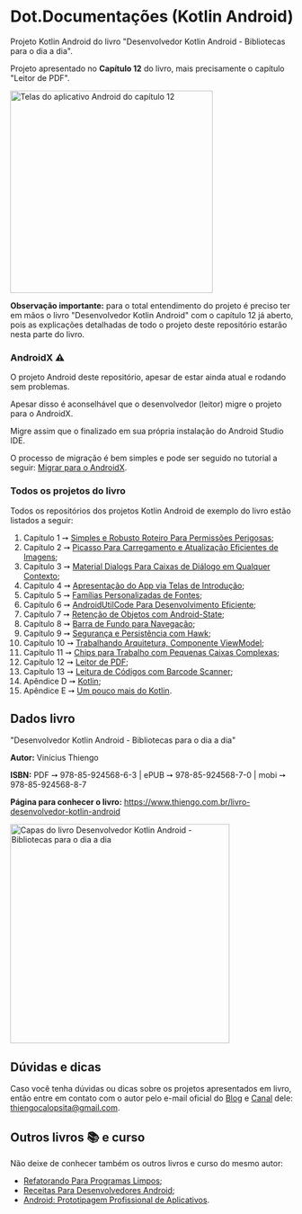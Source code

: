 # Dot.Documentações (Kotlin Android)

Projeto Kotlin Android do livro "Desenvolvedor Kotlin Android - Bibliotecas para o dia a dia".

Projeto apresentado no **Capítulo 12** do livro, mais precisamente o capítulo "Leitor de PDF".

<img src="https://www.thiengo.com.br/img/livro/desenvolvedor-kotlin-android-bibliotecas-para-o-dia-a-dia/github/aplicativo-android-capitulo-12.jpg" alt="Telas do aplicativo Android do capítulo 12" height="360">

**Observação importante:** para o total entendimento do projeto é preciso ter em mãos o livro "Desenvolvedor Kotlin Android" com o capítulo 12 já aberto, pois as explicações detalhadas de todo o projeto deste repositório estarão nesta parte do livro.

### AndroidX ⚠

O projeto Android deste repositório, apesar de estar ainda atual e rodando sem problemas.

Apesar disso é aconselhável que o desenvolvedor (leitor) migre o projeto para o AndroidX.

Migre assim que o finalizado em sua própria instalação do Android Studio IDE.

O processo de migração é bem simples e pode ser seguido no tutorial a seguir: [Migrar para o AndroidX](https://developer.android.com/jetpack/androidx/migrate?hl=pt-br).

### Todos os projetos do livro

Todos os repositórios dos projetos Kotlin Android de exemplo do livro estão listados a seguir:

1. Capítulo 1 ➙ [Simples e Robusto Roteiro Para Permissões Perigosas](https://github.com/viniciusthiengo/sms-faster-livro-kotlin-android);
2. Capítulo 2 ➙ [Picasso Para Carregamento e Atualização Eficientes de Imagens](https://github.com/viniciusthiengo/pablo-picasso-livro-kotlin-android);
3. Capítulo 3 ➙ [Material Dialogs Para Caixas de Diálogo em Qualquer Contexto](https://github.com/viniciusthiengo/camisas-de-futebol-livro-kotlin-android);
4. Capítulo 4 ➙ [Apresentação do App via Telas de Introdução](https://github.com/viniciusthiengo/questions-intro-api-livro-kotlin-android);
5. Capítulo 5 ➙ [Famílias Personalizadas de Fontes](https://github.com/viniciusthiengo/pokedex-livro-kotlin-android);
6. Capítulo 6 ➙ [AndroidUtilCode Para Desenvolvimento Eficiente](https://github.com/viniciusthiengo/superplacar-app-livro-kotlin-android);
7. Capítulo 7 ➙ [Retenção de Objetos com Android-State](https://github.com/viniciusthiengo/fifa-world-cup-2018-livro-kotlin-android);
8. Capítulo 8 ➙ [Barra de Fundo para Navegação](https://github.com/viniciusthiengo/torneios-continentais-livro-kotlin-android);
9. Capítulo 9 ➙ [Segurança e Persistência com Hawk](https://github.com/viniciusthiengo/to-do-hawk-livro-kotlin-android);
10. Capítulo 10 ➙ [Trabalhando Arquitetura, Componente ViewModel](https://github.com/viniciusthiengo/news-app-brasil-notcias-livro-kotlin-android);
11. Capítulo 11 ➙ [Chips para Trabalho com Pequenas Caixas Complexas](https://github.com/viniciusthiengo/faster-email-livro-kotlin-android);
12. Capítulo 12 ➙ [Leitor de PDF](https://github.com/viniciusthiengo/dot-documentacoes-livro-kotlin-android);
13. Capítulo 13 ➙ [Leitura de Códigos com Barcode Scanner](https://github.com/viniciusthiengo/bar-code-leitor-livro-kotlin-android);
14. Apêndice D ➙ [Kotlin](https://github.com/viniciusthiengo/palindromo-livro-kotlin-android);
15. Apêndice E ➙ [Um pouco mais do Kotlin](https://github.com/viniciusthiengo/carros-a-venda-livro-kotlin-android).

## Dados livro

"Desenvolvedor Kotlin Android - Bibliotecas para o dia a dia"

**Autor:** Vinícius Thiengo

**ISBN:** PDF ➙ 978-85-924568-6-3 | ePUB ➙ 978-85-924568-7-0 | mobi ➙ 978-85-924568-8-7

**Página para conhecer o livro:** https://www.thiengo.com.br/livro-desenvolvedor-kotlin-android

<img src="https://www.thiengo.com.br/img/livro/desenvolvedor-kotlin-android-bibliotecas-para-o-dia-a-dia/github/capas-livro-desenvolvedor-kotlin-android.jpg" alt="Capas do livro Desenvolvedor Kotlin Android - Bibliotecas para o dia a dia" width="390">

## Dúvidas e dicas

Caso você tenha dúvidas ou dicas sobre os projetos apresentados em livro, então entre em contato com o autor pelo e-mail oficial do [Blog](https://www.thiengo.com.br) e [Canal](https://www.youtube.com/user/thiengoCalopsita) dele: thiengocalopsita@gmail.com.

## Outros livros 📚 e curso

Não deixe de conhecer também os outros livros e curso do mesmo autor:

- [Refatorando Para Programas Limpos](https://www.thiengo.com.br/livro-refatorando-para-programas-limpos);
- [Receitas Para Desenvolvedores Android](https://www.thiengo.com.br/livro-receitas-para-desenvolvedores-android);
- [Android: Prototipagem Profissional de Aplicativos](https://www.udemy.com/course/android-prototipagem-profissional-de-aplicativos/?locale=pt_BR&persist_locale=).
